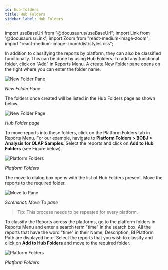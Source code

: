 ```yaml
---
id: hub-folders
title: Hub Folders
sidebar_label: Hub Folders
---
```


import useBaseUrl from "@docusaurus/useBaseUrl";
import Link from '@docusaurus/Link';
import Zoom from "react-medium-image-zoom";
import "react-medium-image-zoom/dist/styles.css";

In addition to classifying the reports by platform, they can also be classified functionally. This can be done by using Hub Folders.
To add any functional folder, click on "Add" in Reports Menu. A create
New Folder pane opens on the right where you can enter the folder name.

  <div class="center">
    <Zoom>
      <img alt="New Folder Pane" src={useBaseUrl('doc-images/admin-guide/admin-functions/reports/rp1.png')}/>
    </Zoom>
  </div>

  *New Folder Pane*

The folders once created will be listed in the Hub Folders page as shown below.
  <div class="center">
    <Zoom>
      <img alt="New Folder Page" src={useBaseUrl('doc-images/admin-guide/admin-functions/reports/rp2.png')}/>
    </Zoom>
  </div>

  *Hub Folder page*

To move reports into these folders, click on the Platform Folders tab in Reports Menu. For our example, navigate to **Platform Folders > BOBJ > Analysis for OLAP Samples**. Select the reports and click on **Add to
Hub Folders** (see Figure below).

  <div class="center">
    <Zoom>
      <img alt="Platform Folders" src={useBaseUrl('doc-images/admin-guide/admin-functions/reports/rp2a.png')}/>
    </Zoom>
  </div>

  *Platform Folders*

The move to dialog box opens with the list of Hub Folders present. Move the reports to the required folder.

  <div class="center">
    <Zoom>
      <img alt="Move to Pane" src={useBaseUrl('doc-images/admin-guide/admin-functions/reports/rp3.png')}/>
    </Zoom>
  </div>

  *Screnshot: Move To pane*

> Tip: This process needs to be repeated for every platform. 

To classify the Reports across the platforms, go to the platform folders in
Reports Menu and enter a search term "time" in the search box. All the
reports that have the word "time" in their Name, Description, BI
Platform Path are displayed here. Select the reports that you wish to
classify and click on **Add to Hub Folders** and move to the required
folder.

  <div class="center">
    <Zoom>
      <img alt="Platform Folders" src={useBaseUrl('doc-images/admin-guide/admin-functions/reports/rp5.png')}/>
    </Zoom>
  </div>

  *Platform Folders*